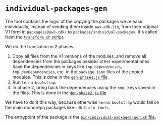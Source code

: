 # `individual-packages-gen`

The tool contains the logic of the copying the packages we release individually,
instead of vending them inside `aws-cdk-lib`,
from their original V1 form in `packages/@aws-cdk/` to `packages/individual-packages`.
It's called from the [`transform.sh` script](../../scripts/transform.sh).

We do the translation in 2 phases:

1. Copy all files from the V1 versions of the modules,
  and remove all dependencies from the packages besides other experimental ones.
  Save the dependencies in keys like `tmp_dependencies`,
  `tmp_devDependencies`, etc. in the `package.json` files of the copied modules.
   This is done in the [`gen-phase1.js` file](gen-phase1.ts).
2. Run `lerna bootstrap`.
3. In phase 2, bring back the dependencies using the `tmp_` keys saved in the files.
   This is done in the [`gen-phase2.js` file](gen-phase2.ts).

We have to do it this way,
because otherwise `lerna bootstrap` would fail on the main monorepo packages like `cdk-build-tools`.

The entrypoint of the package is the [`bin/individual-packages-gen.sh` file](bin/individual-packages-gen.sh).
